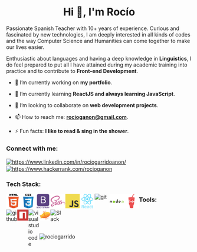 <h1 align="center">Hi 👋, I'm Rocío</h1>
<p align="left">Passionate Spanish Teacher with 10+ years of experience. Curious and fascinated by new technologies, I am deeply interested in all kinds of codes and the way Computer Science and Humanities can come together to make our lives easier.

Enthusiastic about languages and having a deep knowledge in **Linguistics**, I do feel prepared to put all I have attained during my academic training into practice and to contribute to **Front-end Development**.</p>

- 🔭 I’m currently working on **my portfolio**.

- 🌱 I’m currently learning **ReactJS and always learning JavaScript**.

- 👯 I’m looking to collaborate on **web development projects**.

- 📫 How to reach me: **rocioganon@gmail.com**.

- ⚡ Fun facts: **I like to read & sing in the shower**.

<h3 align="left">Connect with me:</h3>
<p align="left">
<a href="https://linkedin.com/in/https://www.linkedin.com/in/rociogarridoanon/" target="blank"><img align="center" src="https://raw.githubusercontent.com/rahuldkjain/github-profile-readme-generator/master/src/images/icons/Social/linked-in-alt.svg" alt="https://www.linkedin.com/in/rociogarridoanon/" height="30" width="40" /></a>
<a href="https://www.hackerrank.com/https://www.hackerrank.com/rocioganon" target="blank"><img align="center" src="https://raw.githubusercontent.com/rahuldkjain/github-profile-readme-generator/master/src/images/icons/Social/hackerrank.svg" alt="https://www.hackerrank.com/rocioganon" height="30" width="40" /></a>
</p>

<h3 align="left">Tech Stack:</h3>
<p align="left"> <a href="https://www.w3.org/html/" target="_blank"> <img align="left" src="https://raw.githubusercontent.com/devicons/devicon/master/icons/html5/html5-original-wordmark.svg" alt="html5" width="40" height="40"/> </a> <a href="https://www.w3schools.com/css/" target="_blank"> <img align="left" src="https://raw.githubusercontent.com/devicons/devicon/master/icons/css3/css3-original-wordmark.svg" alt="css3" width="40" height="40"/> </a> <a href="https://getbootstrap.com" target="_blank"> <img align="left" src="https://raw.githubusercontent.com/devicons/devicon/master/icons/bootstrap/bootstrap-plain-wordmark.svg" alt="bootstrap" width="40" height="40"/> </a>  <a href="https://sass-lang.com" target="_blank"> <img align="left" src="https://raw.githubusercontent.com/devicons/devicon/master/icons/sass/sass-original.svg" alt="sass" width="40" height="40"/> </a>  <a href="https://developer.mozilla.org/en-US/docs/Web/JavaScript" target="_blank"> <img align="left" src="https://raw.githubusercontent.com/devicons/devicon/master/icons/javascript/javascript-original.svg" alt="javascript" width="40" height="40"/> </a>  <a href="https://reactjs.org/" target="_blank"> <img align="left" src="https://raw.githubusercontent.com/devicons/devicon/master/icons/react/react-original-wordmark.svg" alt="react" width="40" height="40"/> </a> <a href="https://git-scm.com/" target="_blank"> <img align="left" src="https://www.vectorlogo.zone/logos/git-scm/git-scm-icon.svg" alt="git" width="40" height="40"/> </a> <a href="https://nodejs.org" target="_blank"> <img align="left" src="https://raw.githubusercontent.com/devicons/devicon/master/icons/nodejs/nodejs-original-wordmark.svg" alt="nodejs" width="40" height="40"/> </a> <a href="https://gulpjs.com" target="_blank"> <img align="left" src="https://raw.githubusercontent.com/devicons/devicon/master/icons/gulp/gulp-plain.svg" alt="gulp" width="40" height="40"/> </a> </p>

<h3 align="left">Tools:</h3>
<p align="left"> <img align="left" alt="github" width="30px" src="https://image.flaticon.com/icons/png/512/25/25231.png" />

<img align="left" alt="npm" width="30px" src="https://raw.githubusercontent.com/github/explore/80688e429a7d4ef2fca1e82350fe8e3517d3494d/topics/npm/npm.png" />

<img align="left" alt="visual studio code" width="30px" src="https://upload.wikimedia.org/wikipedia/commons/thumb/9/9a/Visual_Studio_Code_1.35_icon.svg/1024px-Visual_Studio_Code_1.35_icon.svg.png" />

<img align="left" alt="zeplin" width="30px" src="https://raw.githubusercontent.com/github/explore/80688e429a7d4ef2fca1e82350fe8e3517d3494d/topics/zeplin/zeplin.png" />

<img align="left" alt="Slack" width="30px" src="https://img.icons8.com/color/452/slack-new.png" /> </p>

<br>
<br>
<br>

<p><img align="left" src="https://github-readme-stats.vercel.app/api/top-langs?username=rociogarrido&show_icons=true&locale=en&layout=compact" alt="rociogarrido" /></p>
